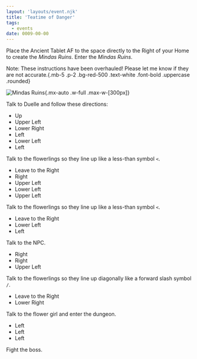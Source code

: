 ```yaml
---
layout: 'layouts/event.njk'
title: 'Teatime of Danger'
tags:
  - events
date: 0009-00-00
---
```

Place the Ancient Tablet AF to the space directly to the Right of your Home to create the *Mindas Ruins*. Enter the *Mindas Ruins*.

Note: These instructions have been overhauled! Please let me know if they are not accurate.{.mb-5 .p-2 .bg-red-500 .text-white .font-bold .uppercase .rounded}

![Mindas Ruins](/_assets/img/walkthrough/maps/mindas-ruins.png){.mx-auto .w-full .max-w-[300px]}

Talk to Duelle and follow these directions:

* Up
* Upper Left
* Lower Right
* Left
* Lower Left
* Left

Talk to the flowerlings so they line up like a less-than symbol `<`.

* Leave to the Right
* Right
* Upper Left
* Lower Left
* Upper Left

Talk to the flowerlings so they line up like a less-than symbol `<`.

* Leave to the Right
* Lower Left
* Left

Talk to the NPC.

* Right
* Right
* Upper Left

Talk to the flowerlings so they line up diagonally like a forward slash symbol `/`.

* Leave to the Right
* Lower Right

Talk to the flower girl and enter the dungeon.

* Left
* Left
* Left

Fight the boss.